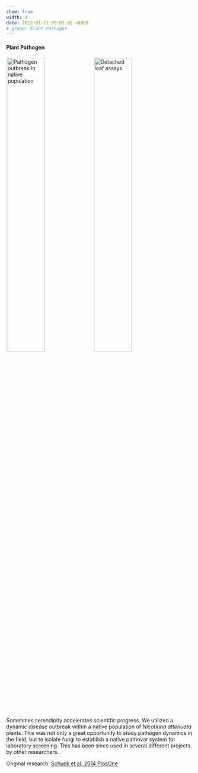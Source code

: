 ```yaml
---
show: true
width: 4
date: 2012-01-12 00:01:00 +0800
# group: Plant Pathogen
---
```

<div>
  <h4>Plant Pathogen</h4>
 <img data-src="{{ 'assets/images/photos/IMG_2096m.jpg' | relative_url }}" class="lazy rounded" style="width: 45%; height: auto;margin: 2px;" src="{{ '/assets/images/empty_300x200.png' | relative_url }}" data-toggle="tooltip" data-placement="top" title="Pathogen outbreak in native population">
 <img data-src="{{ 'assets/images/photos/IMG_5120m.jpg' | relative_url }}" class="lazy rounded" style="width: 45%; height: auto;margin: 2px;" src="{{ '/assets/images/empty_300x200.png' | relative_url }}" data-toggle="tooltip" data-placement="top" title="Detached leaf assays">
      <div class="card-body">
    <p class="card-text">
      Sometimes serendipity accelerates scientific progress. We utilized a dynamic disease outbreak within a native population of <i>Nicotiana attenuata</i> plants. This was not only a great opportunity to study pathogen dynamics in the field, but to isolate fungi to establish a native pathovar system for laboratory screening. This has been since used in several different projects by other researchers.
    </p>
           <span>
        Original research: 
        <a href="https://journals.plos.org/plosone/article?id=10.1371/journal.pone.0102915">
            Schuck et al. 2014 PlosOne
        </a>
    </span>

  </div>
</div>
